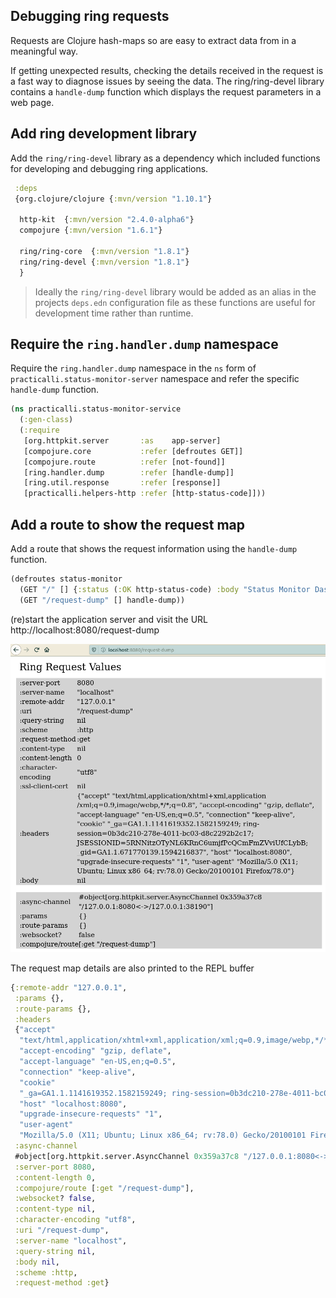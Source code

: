 ## Debugging ring requests
Requests are Clojure hash-maps so are easy to extract data from in a meaningful way.

If getting unexpected results, checking the details received in the request is a fast way to diagnose issues by seeing the data. The ring/ring-devel library contains a `handle-dump` function which displays the request parameters in a web page.


## Add ring development library
Add the `ring/ring-devel` library as a dependency which included functions for developing and debugging ring applications.


```clojure
 :deps
 {org.clojure/clojure {:mvn/version "1.10.1"}

  http-kit  {:mvn/version "2.4.0-alpha6"}
  compojure {:mvn/version "1.6.1"}

  ring/ring-core  {:mvn/version "1.8.1"}
  ring/ring-devel {:mvn/version "1.8.1"}
  }
```

> Ideally the `ring/ring-devel` library would be added as an alias in the projects `deps.edn` configuration file as these functions are useful for development time rather than runtime.

## Require the `ring.handler.dump` namespace
Require the `ring.handler.dump` namespace in the `ns` form of `practicalli.status-monitor-server` namespace and refer the specific `handle-dump` function.

```clojure
(ns practicalli.status-monitor-service
  (:gen-class)
  (:require
   [org.httpkit.server       :as    app-server]
   [compojure.core           :refer [defroutes GET]]
   [compojure.route          :refer [not-found]]
   [ring.handler.dump        :refer [handle-dump]]
   [ring.util.response       :refer [response]]
   [practicalli.helpers-http :refer [http-status-code]]))
```


## Add a route to show the request map
Add a route that shows the request information using the `handle-dump` function.

```clojure
(defroutes status-monitor
  (GET "/" [] {:status (:OK http-status-code) :body "Status Monitor Dashboard"})
  (GET "/request-dump" [] handle-dump))
```

(re)start the application server and visit the URL http://localhost:8080/request-dump

![Clojure Webapps - ring devel handle dump request map web page](/images/clojure-webapps-ring-develop-handle-dump-request-map-webpage.png)


The request map details are also printed to the REPL buffer

```clojure
{:remote-addr "127.0.0.1",
 :params {},
 :route-params {},
 :headers
 {"accept"
  "text/html,application/xhtml+xml,application/xml;q=0.9,image/webp,*/*;q=0.8",
  "accept-encoding" "gzip, deflate",
  "accept-language" "en-US,en;q=0.5",
  "connection" "keep-alive",
  "cookie"
  "_ga=GA1.1.1141619352.1582159249; ring-session=0b3dc210-278e-4011-bc03-d8c2292b2c17; JSESSIONID=5RNNitzOTyNL6KRnC6umjfPcQCmFmZVviUfCLybB; _gid=GA1.1.671770139.1594216837",
  "host" "localhost:8080",
  "upgrade-insecure-requests" "1",
  "user-agent"
  "Mozilla/5.0 (X11; Ubuntu; Linux x86_64; rv:78.0) Gecko/20100101 Firefox/78.0"},
 :async-channel
 #object[org.httpkit.server.AsyncChannel 0x359a37c8 "/127.0.0.1:8080<->/127.0.0.1:38190"],
 :server-port 8080,
 :content-length 0,
 :compojure/route [:get "/request-dump"],
 :websocket? false,
 :content-type nil,
 :character-encoding "utf8",
 :uri "/request-dump",
 :server-name "localhost",
 :query-string nil,
 :body nil,
 :scheme :http,
 :request-method :get}
```
